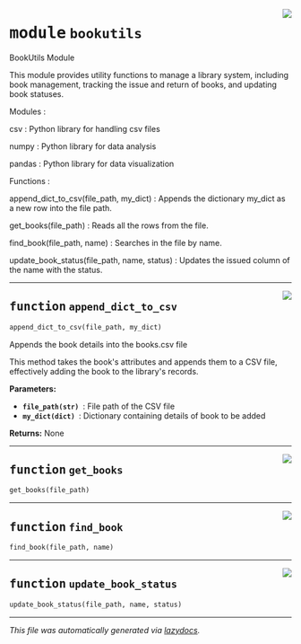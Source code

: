 <!-- markdownlint-disable -->

<a href="./python/src/bookutils.py#L0"><img align="right" style="float:right;" src="https://img.shields.io/badge/-source-cccccc?style=flat-square"></a>

# <kbd>module</kbd> `bookutils`
BookUtils Module 

This module provides utility functions to manage a library system, including book management, tracking the issue and return of books, and updating book statuses. 

Modules : 

 csv :   Python library for handling csv files 

 numpy :  Python library for data analysis 

 pandas :  Python library for data visualization 

Functions : 

 append_dict_to_csv(file_path, my_dict) :  Appends the dictionary my_dict as a new row into the file path. 

 get_books(file_path) :  Reads all the rows from the file. 

 find_book(file_path, name) :  Searches in the file by name. 

 update_book_status(file_path, name, status) :  Updates the issued column of the name with the status. 


---

<a href="./python/src/bookutils.py#L37"><img align="right" style="float:right;" src="https://img.shields.io/badge/-source-cccccc?style=flat-square"></a>

## <kbd>function</kbd> `append_dict_to_csv`

```python
append_dict_to_csv(file_path, my_dict)
```

Appends the book details into the books.csv file 

This method takes the book's attributes and appends them to a CSV file,  effectively adding the book to the library's records. 



**Parameters:**
 
  - <b>`file_path(str) `</b>:  File path of the CSV file 
  - <b>`my_dict(dict) `</b>:  Dictionary containing details of book to be added 



**Returns:**
 None 


---

<a href="./python/src/bookutils.py#L61"><img align="right" style="float:right;" src="https://img.shields.io/badge/-source-cccccc?style=flat-square"></a>

## <kbd>function</kbd> `get_books`

```python
get_books(file_path)
```






---

<a href="./python/src/bookutils.py#L69"><img align="right" style="float:right;" src="https://img.shields.io/badge/-source-cccccc?style=flat-square"></a>

## <kbd>function</kbd> `find_book`

```python
find_book(file_path, name)
```






---

<a href="./python/src/bookutils.py#L79"><img align="right" style="float:right;" src="https://img.shields.io/badge/-source-cccccc?style=flat-square"></a>

## <kbd>function</kbd> `update_book_status`

```python
update_book_status(file_path, name, status)
```








---

_This file was automatically generated via [lazydocs](https://github.com/ml-tooling/lazydocs)._
